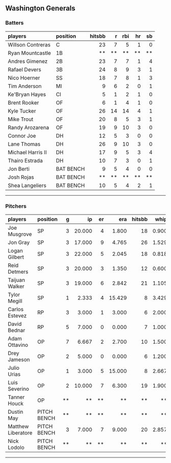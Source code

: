 ## Washington Generals

### Batters

 
|players           |position  | hitsbb|  r| rbi| hr| sb| 
|:-----------------|:---------|------:|--:|---:|--:|--:| 
|Willson Contreras |C         |     23|  7|   5|  1|  0| 
|Ryan Mountcastle  |1B        |     **| **|  **| **| **| 
|Andres Gimenez    |2B        |     23|  7|   7|  1|  4| 
|Rafael Devers     |3B        |     24|  8|   9|  3|  1| 
|Nico Hoerner      |SS        |     18|  7|   8|  1|  3| 
|Tim Anderson      |MI        |      9|  6|   2|  0|  1| 
|Ke'Bryan Hayes    |CI        |      5|  1|   2|  1|  0| 
|Brent Rooker      |OF        |      6|  1|   4|  1|  0| 
|Kyle Tucker       |OF        |     26| 14|  14|  4|  1| 
|Mike Trout        |OF        |     20|  8|   5|  3|  1| 
|Randy Arozarena   |OF        |     19|  9|  10|  3|  0| 
|Connor Joe        |DH        |     12|  5|   3|  0|  0| 
|Lane Thomas       |DH        |     26|  9|  10|  3|  0| 
|Michael Harris II |DH        |     17|  9|   5|  3|  4| 
|Thairo Estrada    |DH        |     10|  7|   3|  0|  1| 
|Jon Berti         |BAT BENCH |      9|  5|   4|  0|  0| 
|Josh Rojas        |BAT BENCH |     **| **|  **| **| **| 
|Shea Langeliers   |BAT BENCH |     10|  5|   4|  2|  1| 


* * *

### Pitchers

 
|players            |position    |  g|     ip| er|    era| hitsbb|  whip| so|  w| sv| 
|:------------------|:-----------|--:|------:|--:|------:|------:|-----:|--:|--:|--:| 
|Joe Musgrove       |SP          |  3| 20.000|  4|  1.800|     18| 0.900| 24|  2|  0| 
|Jon Gray           |SP          |  3| 17.000|  9|  4.765|     26| 1.529| 10|  0|  0| 
|Logan Gilbert      |SP          |  3| 22.000|  5|  2.045|     18| 0.818| 16|  2|  0| 
|Reid Detmers       |SP          |  3| 20.000|  3|  1.350|     12| 0.600| 27|  1|  0| 
|Taijuan Walker     |SP          |  3| 19.000|  6|  2.842|     21| 1.105| 19|  3|  0| 
|Tylor Megill       |SP          |  1|  2.333|  4| 15.429|      8| 3.429|  2|  0|  0| 
|Carlos Estevez     |RP          |  3|  3.000|  1|  3.000|      6| 2.000|  2|  1|  2| 
|David Bednar       |RP          |  5|  7.000|  0|  0.000|      7| 1.000|  8|  1|  2| 
|Adam Ottavino      |OP          |  7|  6.667|  2|  2.700|     10| 1.500|  9|  0|  1| 
|Drey Jameson       |OP          |  2|  5.000|  0|  0.000|      6| 1.200|  6|  0|  0| 
|Julio Urias        |OP          |  1|  3.000|  5| 15.000|      8| 2.667|  2|  0|  0| 
|Luis Severino      |OP          |  2| 10.000|  7|  6.300|     19| 1.900|  6|  1|  0| 
|Tanner Houck       |OP          | **|     **| **|     **|     **|    **| **| **| **| 
|Dustin May         |PITCH BENCH | **|     **| **|     **|     **|    **| **| **| **| 
|Matthew Liberatore |PITCH BENCH |  3|  7.000|  7|  9.000|     20| 2.857|  4|  0|  0| 
|Nick Lodolo        |PITCH BENCH | **|     **| **|     **|     **|    **| **| **| **| 


* * *


